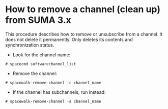 # How to remove a channel (clean up) from SUMA 3.x

This procedure describes how to remove or unsubscribe from a channel. It does
not delete it permanently. Only deletes its contents and synchronization status.

- Look for the channel name:

`# spacecmd softwarechannel_list`

- Remove the channel:

`# spacewalk-remove-channel -c channel_name`

- If the channel has subchannels, run instead:

`# spacewalk-remove-channel -a channel_name`

